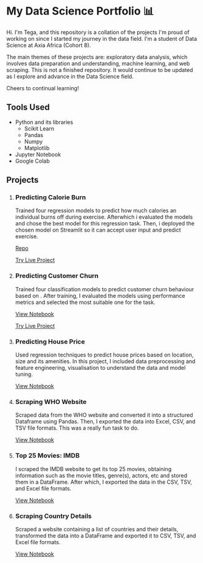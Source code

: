 # My Data Science Portfolio 📊
Hi. I'm Tega, and this repository is a collation of the projects I'm proud of working on since I started my journey in the data field. I'm a student of Data Science at Axia Africa (Cohort 8). 

The main themes of these projects are: exploratory data analysis, which involves data preparation and understanding, machine learning, and web scraping. This is not a finished repository. It would continue to be updated as I explore and advance in the Data Science field.

Cheers to continual learning!

## Tools Used
* Python and its libraries
  * Scikit Learn
  * Pandas
  * Numpy
  * Matplotlib
* Jupyter Notebook
* Google Colab

## Projects
1. ### Predicting Calorie Burn
   Trained four regression models to predict how much calories an individual burns off during exercise. Afterwhich i evaluated the models and chose the best model for this regression task. Then, i deployed the chosen model on Streamlit so it can accept user input and predict exercise.

   [Repo](https://github.com/tegacodess/calorie-predictor)
   
   [Try Live Project](https://burned-calorie-predictor.streamlit.app/)
3. ### Predicting Customer Churn
   Trained four classification models to predict customer churn behaviour based on . After training, I evaluated the models using performance metrics and selected the most suitable one for the task.

   [View Notebook](https://colab.research.google.com/drive/1vBfh6SFvZ_iUEvCwzUKr4NHeiULFysHZ?usp=sharing)
   
   [Try Live Project]()

5. ### Predicting House Price
   Used regression techniques to predict house prices based on location, size and its amenities. In this project, I included data preprocessing and feature engineering, visualisation to understand the data and model tuning.
   
   [View Notebook](https://colab.research.google.com/drive/1Y9_TK08VeDU8kQDmyQ1GcDaos-OOJuH3?usp=sharing)

6. ### Scraping WHO Website
   Scraped data from the WHO website and converted it into a structured Dataframe using Pandas. Then, I exported the data into Excel, CSV, and TSV file formats. This was a really fun task to do.
   
   [View Notebook](https://colab.research.google.com/drive/1NwOvzRBVZXlCmB-FfmEd1sCrl8ZYe3H1?usp=sharing)

7. ### Top 25 Movies: IMDB
   I scraped the IMDB website to get its top 25 movies, obtaining information such as the movie titles, genre(s), actors, etc and stored them in a DataFrame. After which, I exported the data in the CSV, TSV, and Excel file formats.

   [View Notebook](https://colab.research.google.com/drive/1xX1kFpEaF0apJAgb-kj-D2EOLiJBvM9t?usp=sharing)

8. ### Scraping Country Details
   Scraped a website containing a list of countries and their details, transformed the data into a DataFrame and exported it to CSV, TSV, and Excel file formats.
   
   [View Notebook](https://colab.research.google.com/drive/1Fj9xyqNj6HwpM48fGRgROpZ0v-T1G5xo?usp=sharing)
   
   
   
